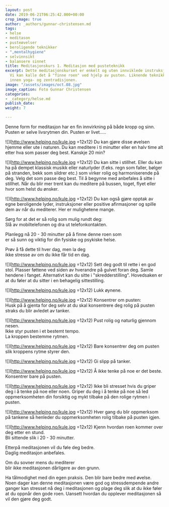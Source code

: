 ```yaml
---
layout: post
date: 2019-06-21T06:25:42.000+00:00
crop_image: true
author: _authors/gunnar-christensen.md
tags:
- helse
- meditason
- pusteøvelser
- beroligende teknikker
- ",mentalhygiene"
- selvinnsikt
- balansere sinnet
title: Meditasjonskurs 1. Meditasjon med pusteteknikk
excerpt: Dette meditasjonskurset er enkelt og uten innviklede instruksjoner og ritualer.
  Vi kan kalle det å "finne roen" ved hjelp av pusten. Liknende teknikker brukes både
  innen yoga- og zentradisjonen.
image: "/assets/images/oct.08.jpg"
image_caption: Foto Gunnar Christensen
categories:
- _category/helse.md
publish_date: 
weight: 7

---
```

Denne form for meditasjon har en fin innvirkning på både kropp og sinn. Pusten er selve livsrytmen din. Pusten er livet.....

![](http://www.helping.no/kule.jpg =12x12) Du kan gjøre disse øvelsen hjemme eller ute i naturen. Du kan meditere i ti minutter eller en halv time alt etter hva som passer deg best. Kanskje 20 min?

![](http://www.helping.no/kule.jpg =12x12) Du kan sitte i stillhet. Eller du kan ha på dempet klassisk musikk eller naturlyder (f.eks. regn som faller, bølger på stranden, bekk som sildrer etc.) som virker rolig og harmoniserende på deg. Velg det som passe deg best. Til å begynne med anbefales å sitte i stillhet. Når du blir mer trent kan du meditere på bussen, toget, flyet eller hvor som helst du ønsker.

![](http://www.helping.no/kule.jpg =12x12) Du kan også gjøre opptak av egne beroligende lyder, instruksjoner eller positive afirmasjoner og spille dem av når du mediterer. Her er mulighetene mange.

Sørg for at det er så rolig som mulig rundt deg:  
Slå av mobiltelefonen og dra ut telefonkontakten.

Planlegg nå 20 - 30 minutter på å finne denne roen som  
er så sunn og viktig for din fysiske og psykiske helse.

Prøv å få dette til hver dag, men la deg  
ikke stresse av om du ikke får tid en dag.

![](http://www.helping.no/kule.jpg =12x12) Sett deg godt til rette i en god stol. Plasser føttene ved siden av hverandre på gulvet foran deg. Samle hendene i fanget. Alternativt kan du sitte i "skredderstilling". Hovedsaken er at du føler at du sitter i en behagelig sittestilling.

![](http://www.helping.no/kule.jpg =12x12) Lukk øynene.

![](http://www.helping.no/kule.jpg =12x12) Konsentrer om pusten:  
Husk på å gjenta for deg selv at du skal konsentrere deg rolig på pusten straks du blir avledet av tanker.

![](http://www.helping.no/kule.jpg =12x12) Pust rolig og naturlig gjennom nesen.  
Ikke styr pusten i et bestemt tempo.  
La kroppen bestemme rytmen.

![](http://www.helping.no/kule.jpg =12x12) Bare konsentrer deg om pusten slik kroppens rytme styrer den.

![](http://www.helping.no/kule.jpg =12x12) Gi slipp på tanker.

![](http://www.helping.no/kule.jpg =12x12) Å ikke tenke på noe er det beste. Konsentrer bare på pusten.

![](http://www.helping.no/kule.jpg =12x12) Ikke bli stresset hvis du griper deg i å tenke på noe eller noen. Griper du deg i å tenke på noe så led oppmerksomheten din forsiktig og mykt tilbake på den rolige rytmen i pusten.

![](http://www.helping.no/kule.jpg =12x12) Hver gang du blir oppmerksom på tankene så henleder du oppmerksomheten rolig tilbake på pusten igjen.

![](http://www.helping.no/kule.jpg =12x12) Kjenn hvordan roen kommer over deg etter en stund.  
Bli sittende slik i 20 - 30 minutter.

Etterpå meditasjonen vil du føle deg bedre.  
Daglig meditasjon anbefales.

Om du sovner mens du mediterer  
blir ikke meditasjonen dårligere av den grunn.

Ha tålmodighet med din egen praksis. Den blir bare bedre med øvelse. Noen dager kan denne meditasjonen være god og stressdempende andre ganger kan stresset nå deg i meditasjonen og plage deg slik at du ikke føler at du oppnår den gode roen. Uansett hvordan du opplever meditasjonen så vil den gjøre deg godt.